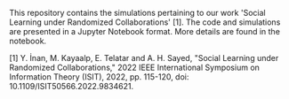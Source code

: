 This repository contains the simulations pertaining to our work 'Social Learning under Randomized Collaborations' [1]. The code and simulations are presented in a Jupyter Notebook format. More details are found in the notebook.

[1] Y. İnan, M. Kayaalp, E. Telatar and A. H. Sayed, "Social Learning under Randomized Collaborations," 2022 IEEE International Symposium on Information Theory (ISIT), 2022, pp. 115-120, doi: 10.1109/ISIT50566.2022.9834621.
